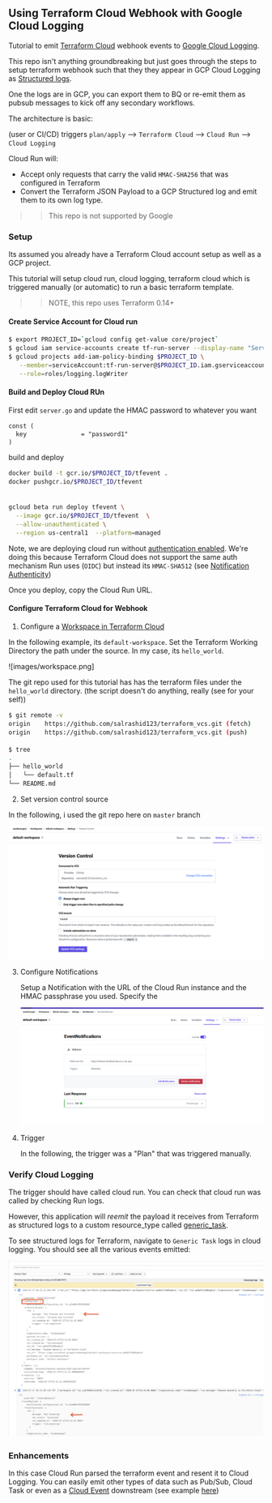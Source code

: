## Using Terraform Cloud Webhook with Google Cloud Logging

Tutorial to emit [Terraform Cloud](https://www.terraform.io/docs/cloud/index.html) webhook events to [Google Cloud Logging](https://cloud.google.com/logging/docs).

This repo isn't anything groundbreaking but just goes through the steps to setup terraform webhook such that they they appear in GCP Cloud Logging as [Structured logs](https://cloud.google.com/logging/docs/structured-logging).

One the logs are in GCP, you can export them to BQ or re-emit them as pubsub messages to kick off any secondary workflows.

The architecture is basic:

(user or CI/CD) triggers `plan/apply` --> `Terraform Cloud` --> `Cloud Run` --> `Cloud Logging`

Cloud Run will:
* Accept only requests that carry the valid `HMAC-SHA256` that was configured in Terraform
* Convert the Terraform JSON Payload to a GCP Structured log and emit them to its own log type.


>> This repo is not supported by Google

### Setup

Its assumed you already have a Terraform Cloud account setup as well as a GCP project.

This tutorial will setup cloud run, cloud logging, terraform cloud which is triggered manually (or automatic) to run a basic terraform template.


>> NOTE, this repo uses Terraform 0.14+

#### Create Service Account for Cloud run

```bash
$ export PROJECT_ID=`gcloud config get-value core/project`
$ gcloud iam service-accounts create tf-run-server --display-name "Service Account for Cloud Run"
$ gcloud projects add-iam-policy-binding $PROJECT_ID \
   --member=serviceAccount:tf-run-server@$PROJECT_ID.iam.gserviceaccount.com \
   --role=roles/logging.logWriter
```

#### Build and Deploy Cloud RUn

First edit `server.go` and update the HMAC password to whatever you want

```golang
const (
  key               = "password1"
)
```

build and deploy

```bash
docker build -t gcr.io/$PROJECT_ID/tfevent .
docker pushgcr.io/$PROJECT_ID/tfevent


gcloud beta run deploy tfevent \
  --image gcr.io/$PROJECT_ID/tfevent  \
  --allow-unauthenticated \
  --region us-central1  --platform=managed 
```

Note, we are deploying cloud run without [authentication enabled](https://cloud.google.com/run/docs/authenticating/overview).  We're doing this because Terraform Cloud does not support the same auth mechanism Run uses (`OIDC`) but instead its `HMAC-SHA512` (see [Notification Authenticity](https://www.terraform.io/docs/cloud/api/notification-configurations.html#notification-authenticity))

Once you deploy, copy the Cloud Run URL.

#### Configure Terraform Cloud for Webhook

1. Configure a [Workspace in Terraform Cloud](https://www.terraform.io/docs/cloud/workspaces/index.html)
  
  In the following example, its `default-workspace`.  Set the Terraform Working Directory the path under the source.  In my case, its `hello_world`.

  ![images/workspace.png]

  The git repo used for this tutorial has has the terraform files under the `hello_world` directory.  (the script doesn't do anything, really (see for your self))
  ```bash
  $ git remote -v
  origin	https://github.com/salrashid123/terraform_vcs.git (fetch)
  origin	https://github.com/salrashid123/terraform_vcs.git (push)

  $ tree
  .
  ├── hello_world
  │   └── default.tf
  └── README.md
  ```

2. Set version control source
  
  In the following, i used the git repo here on `master` branch

  ![images/version.png](images/version.png)

3. Configure Notifications

   Setup a Notification with the URL of the Cloud Run instance and the HMAC passphrase you used.
   Specify the 

   ![images/notifications.png](images/notifications.png)


4. Trigger

   In the following, the trigger was a "Plan" that was triggered manually.
    


### Verify Cloud Logging  

The trigger should have called cloud run.  You can check that cloud run was called by checking Run logs.

However, this application will *reemit* the payload it receives from Terraform as structured logs to a custom resource_type called [generic_task](https://cloud.google.com/monitoring/api/resources#tag_generic_task).

To see structured logs for Terraform, navigate to `Generic Task` logs in cloud logging.  You should see all the various events emitted:

![images/generic_task.png](images/generic_task.png)


### Enhancements

In this case Cloud Run parsed the terraform event and resent it to Cloud Logging.  You can easily emit other types of data such as Pub/Sub, Cloud Task or even as a [Cloud Event](https://cloudevents.io/) downstream (see example [here](https://gist.github.com/salrashid123/92adfda447f3c023efdaf6c320603aa1#file-main-go-L69))




